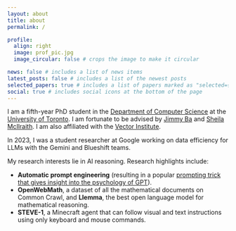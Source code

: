 ```yaml
---
layout: about
title: about
permalink: /

profile:
  align: right
  image: prof_pic.jpg
  image_circular: false # crops the image to make it circular

news: false # includes a list of news items
latest_posts: false # includes a list of the newest posts
selected_papers: true # includes a list of papers marked as "selected={true}"
social: true # includes social icons at the bottom of the page
---
```


I am a fifth-year PhD student in the [Department of Computer Science](https://web.cs.toronto.edu/) at the [University of Toronto](https://www.utoronto.ca/). I am fortunate to be advised by [Jimmy Ba](https://jimmylba.github.io/) and [Sheila McIlraith](https://www.cs.toronto.edu/~sheila/). I am also affiliated with the [Vector Institute](https://vectorinstitute.ai/).

In 2023, I was a student researcher at Google working on data efficiency for LLMs with the Gemini and Blueshift teams.

My research interests lie in AI reasoning. Research highlights include:

- **Automatic prompt engineering** (resulting in a popular [prompting trick that gives insight into the psychology of GPT](https://twitter.com/karpathy/status/1624847051426234368)).
- **OpenWebMath**, a dataset of all the mathematical documents on Common Crawl, and **Llemma**, the best open language model for mathematical reasoning.
- **STEVE-1**, a Minecraft agent that can follow visual and text instructions using only keyboard and mouse commands.
